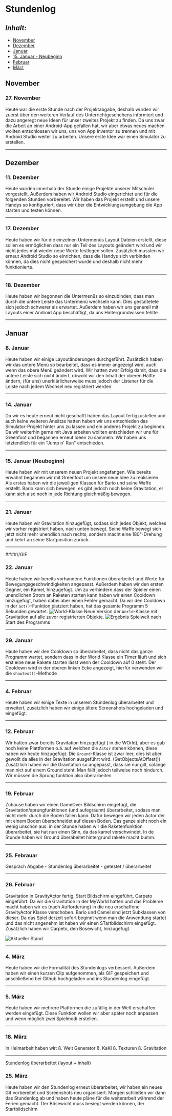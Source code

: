 # Stundenlog

## *Inhalt:* <a name="Inhalt"></a>
* [November](#November)
* [Dezember](#Dezember)
* [Januar](#Januar)
* [15. Januar - Neubeginn](#Neu)
* [Februar](#Februar)
* [März](#März)

## November <a name="November"></a>

### 27. November

Heute war die erste Stunde nach der Projektabgabe, deshalb wurden wir zuerst über den weiteren Verlauf des Unterrichtgeschehens informiert und dazu angeregt neue Ideen für unser zweites Projekt zu finden. Da uns zwar die Arbeit an einer Android-App gefallen hat, wir aber etwas neues machen wollten entschlossen wir uns, uns von App Inventor zu trennen und mit Android Studio weiter zu arbeiten. Unsere erste Idee war einen Simulator zu erstellen. <hr>


## Dezember <a name="Dezember"></a>

### 11. Dezember

Heute wurden innerhalb der Stunde einige Projekte unserer Mitschüler vorgestellt. Außerdem haben wir Android Studio eingerichtet und für die folgenden Stunden vorbereitet. Wir haben das Projekt erstellt und unsere Handys so konfiguriert, dass wir über die Entwicklungsumgebung die App starten und testen können. <hr>


### 17. Dezember

Heute haben wir für die einzelnen Untermenüs Layout Dateien erstellt, diese sollen es ermöglichen dass nur ein Teil des Layouts geändert wird und wir nicht jedes mal wieder neue Werte festlegen sollen. Zusätzlich mussten wir erneut Android Studio so einrichten, dass die Handys sich verbinden können, da dies nicht gespeichert wurde und deshalb nicht mehr funktionierte. <hr>

### 18. Dezember 

Heute haben wir begonnen die Untermenüs so einzubinden, dass man durch die untere Leiste das Untermenü wechseln kann. Dies gestaltetete sich jedoch schwerer als erwartet.
Außerdem haben wir uns generell mit Layouts einer Android App beschäftigt, da uns Hintergrundwissen fehlte. <hr>


## Januar <a name="Januar"></a>

### 8. Januar

Heute haben wir einige Layoutänderungen durchgeführt. Zusätzlich haben wir das untere Menü so bearbeitet, dass es immer angezeigt wird, auch wenn das obere Menü geändert wird. Wir hatten zwar Erfolg damit, dass die untere Leiste sich nicht ändert, obwohl wir den Inhalt der oberen Hälfte ändern, (für uns) unerklärlicherweise muss jedoch der Listener für die Leiste nach jedem Wechsel neu registriert werden. <hr>

### 14. Januar

Da wir es heute erneut nicht geschafft haben das Layout fertigzustellen und auch keine weiteren Ansätze hatten haben wir uns entschieden das Simulator-Projekt hinter uns zu lassen und ein anderes Projekt zu beginnen. Da wir weiterhin gerne mit Java arbeiten wollten entschieden wir uns für Greenfoot und begannen erneut Ideen zu sammeln. Wir haben uns letztendlich für ein "Jump n' Run" entschieden. <hr>

### 15. Januar (Neubeginn)<a name="Neu"></a>

Heute haben wir mit unserem neuen Projekt angefangen. Wie bereits erwähnt begannen wir mit Greenfoot um unsere neue Idee zu realisieren. 
Als erstes haben wir die jeweiligen Klassen für Bario und seine Waffe erstellt. Bario kann sich bewegen, es gibt jedoch noch keine Gravitation, er kann sich also noch in jede Richtung gleichmäßig bewegen. <hr>

### 21. Januar

Heute haben wir Gravitation hinzugefügt, sodass sich jedes Objekt, welches wir vorher registriert haben, nach unten bewegt. Seine Waffe bewegt sich jetzt nicht mehr unendlich nach rechts, sondern macht eine 180°-Drehung und kehrt an seine Startposition zurück. <hr>

####//GIF

### 22. Januar

Heute haben wir bereits  vorhandene Funktionen überarbeitet und Werte für Bewegungsgeschwindigkeiten angepasst. 
Außerdem haben wir den ersten Gegner, ein Kamel, hinzugefügt. Um zu verhindern dass der Spieler einen unendlichen Strom an Raketen starten kann haben wir einen Cooldown hinzugefügt, haben dabei aber einen Fehler gemacht. Da wir den Cooldown in der `act()`-Funktion platziert haben, hat das gesamte Programm 5 Sekunden gewartet.
![`World`-Klasse](https://raw.githubusercontent.com/StormarnJB/BarioTheGame/master/Screenshots/Screenshot%202019-01-22%20at%2016.29.01.png) Neue Version der `World`-Klasse mit Gravitation auf alle zuvor registrierten Objekte.
![Ergebnis](https://raw.githubusercontent.com/StormarnJB/BarioTheGame/master/Screenshots/Screenshot%202019-01-22%20at%2016.26.30.png) Spielwelt nach Start des Programms <hr>


### 29. Januar

Haute haben wir den Cooldown so überarbeitet, dass nicht das ganze Programm wartet, sondern dass in der World Klasse ein Timer läuft und sich erst eine neue Rakete starten lässt wenn der Cooldown auf 0 steht. Der Cooldown wird in der oberen linken Ecke angezeigt, hierfür verwenden wir die `showtext()`-Methode<hr>


### 4. Februar <a name="Februar"></a>

Heute haben wir einige Texte in unserem Stundenlog überarbeitet und erweitert, zusätzlich haben wir einige ältere Screenshots hochgeladen und eingefügt. <hr>


### 12. Februar

Wir hatten zwar bereits Gravitation hinzugefügt ( in die WOrld), aber es gab noch keine Plattformen o.ä. auf welchen die `Actor` stehen können, diese haben wir heute hinzugefügt. Die `Ground`-Klasse ist zwar leer, dies ist aber gewollt da alles in der Gravitation ausgeführt wird. (GetObjectsAtOffset())
Zusätzlich haben wir die Gravitation so angepasst, dass sie nur gilt, solange man nict auf einem Ground steht. Man fällt jedoch teilweise noch hindurch. Wir müssen die Sprung funktion also überarbeiten <hr>


### 19. Februar

Zuhause haben wir einen GameOver Bildschirm eingefügt, die Gravitation/sprungfunktionen (und aufegräumt) überarbeitet, sodass man nicht mehr durch die Boden fallen kann. Dafür bewegen wir jeden Actor der mit einem Boden überschneidet auf diesen Boden. Das ganze sieht noch ein wenig unschön aus.
in der Stunde haben wir die Raketenfunktion überarbeitet, sie hat nun einen Sinn, da das kamel verschwindet.
In de Stunde haben wir Ground überabeitet hintergrund rakete macht bumm. <hr>


### 25. Febrauar

Gespräch Abgabe - Stundenlog überarbeitet - getestet / überarbeitet <hr>


### 26. Februar

Gravitation in GravityActor fertig, Start Bildschirm eingeführt, Carpeto eingeführt.
Da wir die Gravitation in der MyWorld hatten und das Probleme macht haben wir es (nach Aufforderung) in die neu erschaffene GravityActor Klasse verschoben. Bario und Camel sind jetzt Subklassen von dieser.
Da das Spiel derzeit sofort beginnt wenn man die Anwendung startet und das nicht angenehm ist haben wir einen STartbildschirm eingefügt.
Zusätzlich haben wir Carpeto, den Bösewicht, hinzugefügt. 

![Aktueller Stand](https://github.com/StormarnJB/BarioTheGame/blob/master/Screenshots/0403201910_58_42.gif?raw=true) <hr>


### 4. März <a name="März"></a>

Heute haben wir die Formalität des Stundenlogs verbessert. Außerdem haben wir einen kurzen Clip aufgenommen, als GIF gespeichert und anschließend bei Github hochgeladen und ins Stundenlog eingefügt. <hr>


### 5. März 

Heute haben wir mehrere Platformen die zufällig in der Welt erschaffen werden eingefügt. Diese Funktion wollen wir aber später noch anpassen und wenn möglich zwei Spielmodi erstellen. <hr>



### 18. März 

In Heimarbeit haben wir:
  ß. Welt Generator
  ß. KaKI
  ß. Texturen
  ß. Gravitation <hr>
Stundenlog überarbeitet (layout + inhalt)


### 25. März

Heute haben wir den Stundenlog erneut überarbeitet, wir haben ein neues Gif vorbereitet und Screenshots neu organisiert.
Morgen schließen wir dann das Stundenlog ab und haben heute pläne für die weiterarbeit während der Ferien gemacht. Der Bösewicht muss besiegt werden können, der Startbildschirm
